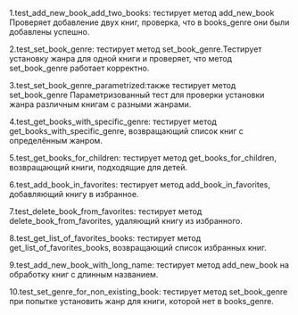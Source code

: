 1.test_add_new_book_add_two_books: тестирует метод add_new_book 
Проверяет добавление двух книг, проверка, что в books_genre они были добавлены успешно.

2.test_set_book_genre:  тестирует метод set_book_genre.Тестирует установку жанра для одной книги и проверяет, 
что метод set_book_genre работает корректно.

3.test_set_book_genre_parametrized:также тестирует метод set_book_genre 
Параметризованный тест для проверки установки жанра различным книгам с разными жанрами.

4.test_get_books_with_specific_genre: тестирует метод get_books_with_specific_genre,
возвращающий список книг с определённым жанром.

5.test_get_books_for_children: тестирует метод get_books_for_children, 
возвращающий книги, подходящие для детей.


6.test_add_book_in_favorites: тестирует метод add_book_in_favorites, добавляющий книгу в избранное.

7.test_delete_book_from_favorites: тестирует метод delete_book_from_favorites, удаляющий книгу из избранного.

8.test_get_list_of_favorites_books: тестирует метод get_list_of_favorites_books, 
возвращающий список избранных книг.

9.test_add_new_book_with_long_name: тестирует метод add_new_book на обработку книг с длинным названием.

10.test_set_genre_for_non_existing_book: тестирует метод set_book_genre 
при попытке установить жанр для книги, которой нет в books_genre.